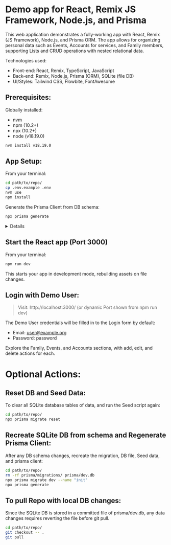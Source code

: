 # Demo app for React, Remix JS Framework, Node.js, and Prisma

This web application demonstrates a fully-working app with React, Remix (JS Framework), Node.js, and Prisma ORM. The app allows for organizing personal data such as Events, Accounts for services, and Family members, supporting Lists and CRUD operations with nested relational data.

Technologies used:

* Front-end: React, Remix, TypeScript, JavaScript
* Back-end: Remix, Node.js, Prisma (ORM), SQLite (file DB)
* UI/Styles: Tailwind CSS, Flowbite, FontAwesome

## Prerequisites:

Globally installed:
* nvm
* npm (10.2+)
* npx (10.2+)
* node (v18.19.0)

```bash
nvm install v18.19.0
```

## App Setup:

From your terminal:

```bash
cd path/to/repo/
cp .env.example .env
nvm use
npm install
```

Generate the Prisma Client from DB schema:

```bash
npx prisma generate
```

<details>
  <summary>Details</summary>
  This generates the Prisma Client to node_modules/@prisma/client from schema for use by the backend.<br/>
  The prisma/migrations folder and prisma/dev.db (SQLite DB) are committed to the repo for Demo purposes.
</details>


## Start the React app (Port 3000)

From your terminal:

```sh
npm run dev
```

This starts your app in development mode, rebuilding assets on file changes.

## Login with Demo User:

> Visit: http://localhost:3000/ (or dynamic Port shown from npm run dev)

The Demo User credentials will be filled in to the Login form by default:

* Email: user@example.org<br/>
* Password: password<br/>

Explore the Family, Events, and Accounts sections, with add, edit, and delete actions for each.

# Optional Actions:

## Reset DB and Seed Data:

To clear all SQLite database tables of data, and run the Seed script again:

```bash
cd path/to/repo/
npx prisma migrate reset
```

## Recreate SQLite DB from schema and Regenerate Prisma Client:

After any DB schema changes, recreate the migration, DB file, Seed data, and prisma client:

```bash
cd path/to/repo/
rm -rf prisma/migrations/ prisma/dev.db
npx prisma migrate dev --name "init"
npx prisma generate
```

## To pull Repo with local DB changes:

Since the SQLite DB is stored in a committed file of prisma/dev.db, any data changes requires reverting the file before git pull.

```bash
cd path/to/repo/
git checkout -- .
git pull
```
